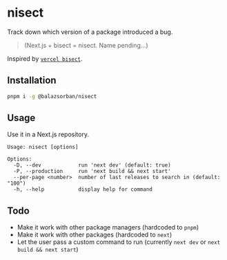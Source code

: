 # nisect

Track down which version of a package introduced a bug.

> (Next.js + bisect = nisect. Name pending...)

Inspired by [`vercel bisect`](https://vercel.com/docs/cli/bisect).

## Installation

```sh
pnpm i -g @balazsorban/nisect
```

## Usage

Use it in a Next.js repository.

```
Usage: nisect [options]

Options:
  -D, --dev            run 'next dev' (default: true)
  -P, --production     run 'next build && next start'
  --per-page <number>  number of last releases to search in (default: "100")
  -h, --help           display help for command
```

## Todo

- Make it work with other package managers (hardcoded to `pnpm`)
- Make it work with other packages (hardcoded to `next`)
- Let the user pass a custom command to run (currently `next dev` or `next build && next start`)